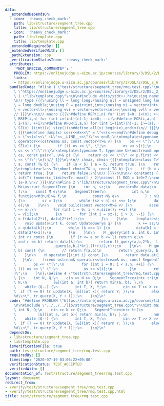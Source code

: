 ```yaml
---
data:
  _extendedDependsOn:
  - icon: ':heavy_check_mark:'
    path: lib/structure/segment_tree.cpp
    title: lib/structure/segment_tree.cpp
  - icon: ':heavy_check_mark:'
    path: lib/template.cpp
    title: lib/template.cpp
  _extendedRequiredBy: []
  _extendedVerifiedWith: []
  _pathExtension: cpp
  _verificationStatusIcon: ':heavy_check_mark:'
  attributes:
    '*NOT_SPECIAL_COMMENTS*': ''
    PROBLEM: https://onlinejudge.u-aizu.ac.jp/courses/library/3/DSL/2/DSL_2_A
    links:
    - https://onlinejudge.u-aizu.ac.jp/courses/library/3/DSL/2/DSL_2_A
  bundledCode: "#line 1 \"test/structure/segment_tree/rmq.test.cpp\"\n#define PROBLEM\
    \ \"https://onlinejudge.u-aizu.ac.jp/courses/library/3/DSL/2/DSL_2_A\"\n\n#line\
    \ 1 \"lib/template.cpp\"\n\n\n#include <bits/stdc++.h>\nusing namespace std;\n\
    \n// type {{{\nusing ll = long long;\nusing ull = unsigned long long;\nusing ld\
    \ = long double;\nusing P = pair<int,int>;\nusing vi = vector<int>;\nusing vll\
    \ = vector<ll>;\nusing vvi = vector<vector<int>>;\nusing vvll = vector<vector<ll>>;\n\
    // }}}\n\n\n// macro {{{\n#define REP(i,n) for (int i=0; i<(n); ++i)\n#define\
    \ RREP(i,n) for (int i=(int)(n)-1; i>=0; --i)\n#define FOR(i,a,n) for (int i=(a);\
    \ i<(n); ++i)\n#define RFOR(i,a,n) for (int i=(int)(n)-1; i>=(a); --i)\n\n#define\
    \ SZ(x) ((int)(x).size())\n#define all(x) begin(x),end(x)\n// }}}\n\n\n// debug\
    \ {{{\n#define dump(x) cerr<<#x<<\" = \"<<(x)<<endl\n#define debug(x) cerr<<#x<<\"\
    \ = \"<<(x)<<\" (L\"<<__LINE__<<\")\"<< endl;\n\ntemplate<typename T>\nostream&\
    \ operator<<(ostream& os, const vector<T>& v) {\n    os << \"[\";\n    REP (i,\
    \ SZ(v)) {\n        if (i) os << \", \";\n        os << v[i];\n    }\n    return\
    \ os << \"]\";\n}\n\ntemplate<typename T, typename U>\nostream& operator<<(ostream&\
    \ os, const pair<T, U>& p) {\n    return os << \"(\" << p.first << \" \" << p.second\
    \ << \")\";\n}\n// }}}\n\n\n// chmax, chmin {{{\ntemplate<class T>\nbool chmax(T&\
    \ a, const T& b) {\n    if (a < b) { a = b; return true; }\n    return false;\n\
    }\ntemplate<class T>\nbool chmin(T& a, const T& b) {\n    if (b < a) { a = b;\
    \ return true; }\n    return false;\n}\n// }}}\n\n\n// constants {{{\n#define\
    \ inf(T) (numeric_limits<T>::max() / 2)\nconst ll MOD = 1e9+7;\nconst ld EPS =\
    \ 1e-9;\n// }}}\n\n\n#line 2 \"lib/structure/segment_tree.cpp\"\n\ntemplate<typename\
    \ M>\nstruct SegmentTree {\n    int n, sz;\n    vector<M> data;\n    const function<M(M,M)>\
    \ f;\n    const M e;\n\n    SegmentTree(\n            int n,\n            const\
    \ function<M(M,M)>& f,\n            const M& e\n            ) : n(n), f(f), e(e)\
    \ {\n        sz = 1;\n        while (sz < n) sz <<= 1;\n        data.assign(2*sz,\
    \ e);\n    }\n\n    void build(const vector<M>& v) {\n        assert(v.size()\
    \ <= n);\n        for (int i = 0; i < v.size(); ++i) {\n            data[i + sz]\
    \ = v[i];\n        }\n        for (int i = sz-1; i > 0; --i) {\n            data[i]\
    \ = f(data[2*i], data[2*i+1]);\n        }\n    }\n\n    template<typename UpdateQuery>\n\
    \    void update(int k, const UpdateQuery& q) {\n        k += sz;\n        data[k]\
    \ = q(data[k]);\n        while (k >>= 1) {\n            data[k] = f(data[2*k],\
    \ data[2*k+1]);\n        }\n    }\n\n    M _query(int a, int b, int k, int l,\
    \ int r) const {\n        if (r <= a or b <= l) return e;\n        if (a <= l\
    \ and r <= b) return data[k];\n        return f(_query(a,b,2*k,  l,(l+r)/2),\n\
    \                 _query(a,b,2*k+1,(l+r)/2,r));\n    }\n\n    M query(int a, int\
    \ b) const {\n        // return f[a,b)\n        return _query(a, b, 1, 0, sz);\n\
    \    }\n\n    M operator[](int i) const {\n        return data.at(i + sz);\n \
    \   }\n\n    friend ostream& operator<<(ostream& os, const SegmentTree& s) {\n\
    \        os << \"[\";\n        for (int i = 0; i < s.n; ++i) {\n            if\
    \ (i) os << \" \";\n            os << s[i];\n        }\n        return os << \"\
    ]\";\n    }\n};\n#line 4 \"test/structure/segment_tree/rmq.test.cpp\"\n\nint main()\
    \ {\n    int N, Q;\n    cin >> N >> Q;\n    SegmentTree<int> tr(\n           \
    \ N,\n            [&](int a, int b){ return min(a, b); },\n            numeric_limits<int>::max());\n\
    \    while (Q--) {\n        int T, X, Y;\n        cin >> T >> X >> Y;\n      \
    \  if (T == 0) tr.update(X, [&](int x){ return Y; });\n        else printf(\"\
    %d\\n\", tr.query(X, Y + 1));\n    }\n}\n"
  code: "#define PROBLEM \"https://onlinejudge.u-aizu.ac.jp/courses/library/3/DSL/2/DSL_2_A\"\
    \n\n#include \"../../../lib/structure/segment_tree.cpp\"\n\nint main() {\n   \
    \ int N, Q;\n    cin >> N >> Q;\n    SegmentTree<int> tr(\n            N,\n  \
    \          [&](int a, int b){ return min(a, b); },\n            numeric_limits<int>::max());\n\
    \    while (Q--) {\n        int T, X, Y;\n        cin >> T >> X >> Y;\n      \
    \  if (T == 0) tr.update(X, [&](int x){ return Y; });\n        else printf(\"\
    %d\\n\", tr.query(X, Y + 1));\n    }\n}\n"
  dependsOn:
  - lib/structure/segment_tree.cpp
  - lib/template.cpp
  isVerificationFile: true
  path: test/structure/segment_tree/rmq.test.cpp
  requiredBy: []
  timestamp: '2020-07-19 03:06:22+09:00'
  verificationStatus: TEST_ACCEPTED
  verifiedWith: []
documentation_of: test/structure/segment_tree/rmq.test.cpp
layout: document
redirect_from:
- /verify/test/structure/segment_tree/rmq.test.cpp
- /verify/test/structure/segment_tree/rmq.test.cpp.html
title: test/structure/segment_tree/rmq.test.cpp
---
```

